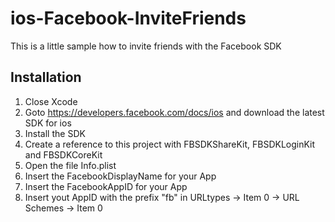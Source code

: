 ios-Facebook-InviteFriends
=============

This is a little sample how to invite friends with the Facebook SDK

Installation
-----------
1. Close Xcode
2. Goto https://developers.facebook.com/docs/ios and download the latest SDK for ios
3. Install the SDK
4. Create a reference to this project with FBSDKShareKit, FBSDKLoginKit and FBSDKCoreKit
5. Open the file Info.plist
6. Insert the FacebookDisplayName for your App
7. Insert the FacebookAppID for your App
8. Insert yout AppID with the prefix "fb" in URLtypes -> Item 0 -> URL Schemes -> Item 0